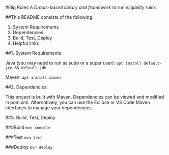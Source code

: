 #Elig Rules
*A Drools-based library and framework to run eligibility rules*

##This README consists of the following:
1. System Requirements
2. Dependencies
3. Build, Test, Deploy
4. Helpful links

##1. System Requirements

Java (you may need to run as sudo or a super user):
```apt install default-jre && default-jdk```

Maven:
```apt install maven```

##2. Dependencies:

This project is built with Maven. Dependencies can be viewed and modified in pom.xml. Alternatively, you can use the Eclipse or VS Code Maven interfaces to manage your dependencies.

##3. Build, Test, Deploy

###Build
```mvn compile```

###Test
```mvn test```

###Deploy
```mvn deploy```
